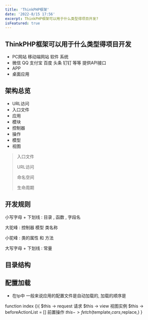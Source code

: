 ```yaml
---
title: 'ThinkPHP框架'
date: '2022-8/15 17:56'
excerpt: ThinkPHP框架可以用于什么类型得项目开发?
isFeatured: true
---
```


## ThinkPHP框架可以用于什么类型得项目开发

- PC网站  移动端网站 软件 系统
- 微信 QQ 支付宝 百度 头条 钉钉 等等 提供API接口
- APP
- 桌面应用

## 架构总览

- URL访问
- 入口文件
- 应用
- 模块
- 控制器
- 操作
- 模型
- 视图

> 入口文件
>
> URL访问
>
> 命名空间
>
> 生命周期

## 开发规则

小写字母 + 下划线 : 目录 , 函数 , 字段名

大驼峰	: 控制器   模型  类名称

小驼峰	: 类的属性 和 方法

大写字母 + 下划线	: 常量

## 目录结构

## 配置加载
- 在tp中 一般来说应用的配置文件是自动加载的, 加载的顺序是

function index (){
$this -> request 请求
$this -> view 视图实例
$this -> beforeActionList = []  前置操作
$this -> fetch($template,$cars,$replace,)
}



